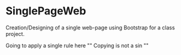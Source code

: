# SinglePageWeb
Creation/Designing of a single web-page using Bootstrap for a class project.

Going to apply a single rule here "" Copying is not a sin ""

